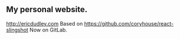 ## My personal website.
http://ericdudley.com
Based on https://github.com/coryhouse/react-slingshot
Now on GitLab.